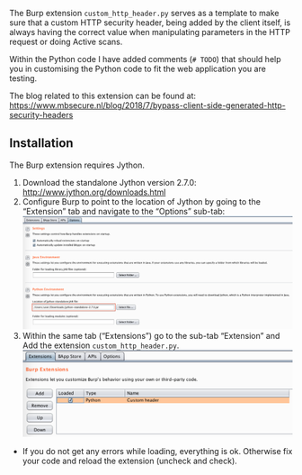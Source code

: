 The Burp extension `custom_http_header.py` serves as a template to make sure that a custom HTTP security header, being added by the client itself, is always having the correct value when manipulating parameters in the HTTP request or doing Active scans.

Within the Python code I have added comments (`# TODO`) that should help you in customising the Python code to fit the web application you are testing.

The blog related to this extension can be found at: https://www.mbsecure.nl/blog/2018/7/bypass-client-side-generated-http-security-headers

## Installation
The Burp extension requires Jython.
1. Download the standalone Jython version 2.7.0: http://www.jython.org/downloads.html
2. Configure Burp to point to the location of Jython by going to the “Extension” tab and navigate to the “Options” sub-tab:
![Configure Jython](https://github.com/marcusbakker/Burp-Suite-Extensions/blob/master/jython.png)
3. Within the same tab (“Extensions”) go to the sub-tab “Extension” and Add the extension `custom_http_header.py`.
![Load the extension](https://github.com/marcusbakker/Burp-Suite-Extensions/blob/master/extension.png)
* If you do not get any errors while loading, everything is ok. Otherwise fix your code and reload the extension (uncheck and check).
